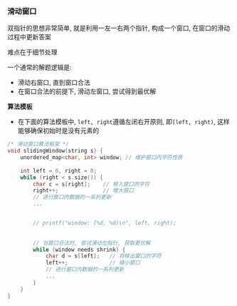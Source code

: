 







### 滑动窗口

双指针的思想非常简单, 就是利用一左一右两个指针, 构成一个窗口, 在窗口的滑动过程中更新答案

难点在于细节处理

一个通常的解题逻辑是:

- 滑动右窗口, 直到窗口合法
- 在窗口合法的前提下, 滑动左窗口, 尝试得到最优解 



**算法模板**

- 在下面的算法模板中, `left, right`遵循左闭右开原则, 即`[left, right)`, 这样能够确保初始时是没有元素的

```cc
/* 滑动窗口算法框架 */
void slidingWindow(string s) {
    unordered_map<char, int> window; // 维护窗口内字符性质
    
    int left = 0, right = 0;
    while (right < s.size()) {
        char c = s[right];    // 移入窗口的字符
        right++;              // 增大窗口
        // 进行窗口内数据的一系列更新
        ...


        // printf("window: [%d, %d)\n", left, right);
        
        
        // 当窗口合法时, 尝试滑动左指针, 获取更优解
        while (window needs shrink) {
            char d = s[left];   // 将移出窗口的字符
            left++;             // 缩小窗口
            // 进行窗口内数据的一系列更新
            ...
        }
    }
}

```

